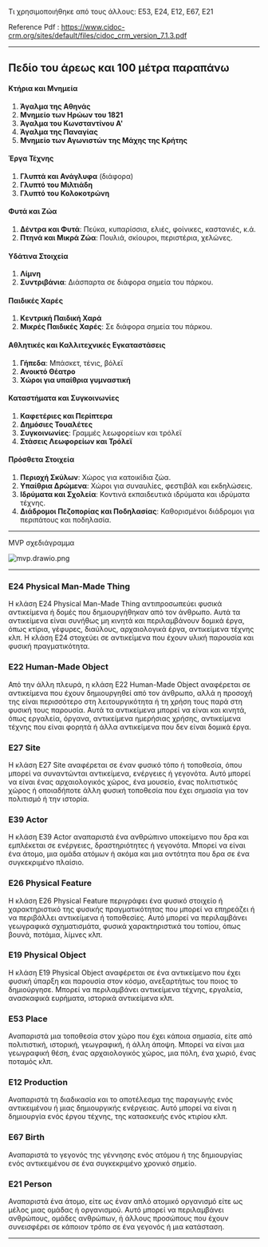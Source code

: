 Τι χρησιμοποιήθηκε από τους άλλους: E53, E24, E12, E67, E21

Reference Pdf : <https://www.cidoc-crm.org/sites/default/files/cidoc_crm_version_7.1.3.pdf>

---

## Πεδίο του άρεως και 100 μέτρα παραπάνω

#### Κτήρια και Μνημεία

1. **Άγαλμα της Αθηνάς**
2. **Μνημείο των Ηρώων του 1821**
3. **Άγαλμα του Κωνσταντίνου Α'**
4. **Άγαλμα της Παναγίας**
5. **Μνημείο των Αγωνιστών της Μάχης της Κρήτης**

#### Έργα Τέχνης

1. **Γλυπτά και Ανάγλυφα** (διάφορα)
2. **Γλυπτό του Μιλτιάδη**
3. **Γλυπτό του Κολοκοτρώνη**

#### Φυτά και Ζώα

1. **Δέντρα και Φυτά**: Πεύκα, κυπαρίσσια, ελιές, φοίνικες, καστανιές, κ.ά.
2. **Πτηνά και Μικρά Ζώα**: Πουλιά, σκίουροι, περιστέρια, χελώνες.

#### Υδάτινα Στοιχεία

1. **Λίμνη**
2. **Συντριβάνια**: Διάσπαρτα σε διάφορα σημεία του πάρκου.

#### Παιδικές Χαρές

1. **Κεντρική Παιδική Χαρά**
2. **Μικρές Παιδικές Χαρές**: Σε διάφορα σημεία του πάρκου.

#### Αθλητικές και Καλλιτεχνικές Εγκαταστάσεις

1. **Γήπεδα**: Μπάσκετ, τένις, βόλεϊ
2. **Ανοικτό Θέατρο**
3. **Χώροι για υπαίθρια γυμναστική**

#### Καταστήματα και Συγκοινωνίες

1. **Καφετέριες και Περίπτερα**
2. **Δημόσιες Τουαλέτες**
3. **Συγκοινωνίες**: Γραμμές λεωφορείων και τρόλεϊ
4. **Στάσεις Λεωφορείων και Τρόλεϊ**

#### Πρόσθετα Στοιχεία

1. **Περιοχή Σκύλων**: Χώρος για κατοικίδια ζώα.
2. **Υπαίθρια Δρώμενα**: Χώροι για συναυλίες, φεστιβάλ και εκδηλώσεις.
3. **Ιδρύματα και Σχολεία**: Κοντινά εκπαιδευτικά ιδρύματα και ιδρύματα τέχνης.
4. **Διάδρομοι Πεζοπορίας και Ποδηλασίας**: Καθορισμένοι διάδρομοι για περιπάτους και ποδηλασία.

---

MVP σχεδιάγραμμα

![mvp.drawio.png](.attachments.997015/mvp.drawio.png)

---

### E24 Physical Man-Made Thing

Η κλάση E24 Physical Man-Made Thing αντιπροσωπεύει φυσικά αντικείμενα ή δομές που δημιουργήθηκαν από τον άνθρωπο. Αυτά τα αντικείμενα είναι συνήθως μη κινητά και περιλαμβάνουν δομικά έργα, όπως κτίρια, γέφυρες, διαύλους, αρχαιολογικά έργα, αντικείμενα τέχνης κλπ. Η κλάση E24 στοχεύει σε αντικείμενα που έχουν υλική παρουσία και φυσική πραγματικότητα.

### E22 Human-Made Object

Από την άλλη πλευρά, η κλάση E22 Human-Made Object αναφέρεται σε αντικείμενα που έχουν δημιουργηθεί από τον άνθρωπο, αλλά η προσοχή της είναι περισσότερο στη λειτουργικότητα ή τη χρήση τους παρά στη φυσική τους παρουσία. Αυτά τα αντικείμενα μπορεί να είναι και κινητά, όπως εργαλεία, όργανα, αντικείμενα ημερήσιας χρήσης, αντικείμενα τέχνης που είναι φορητά ή άλλα αντικείμενα που δεν είναι δομικά έργα.

### E27 Site

Η κλάση E27 Site αναφέρεται σε έναν φυσικό τόπο ή τοποθεσία, όπου μπορεί να συναντώνται αντικείμενα, ενέργειες ή γεγονότα. Αυτό μπορεί να είναι ένας αρχαιολογικός χώρος, ένα μουσείο, ένας πολιτιστικός χώρος ή οποιαδήποτε άλλη φυσική τοποθεσία που έχει σημασία για τον πολιτισμό ή την ιστορία.

### E39 Actor

Η κλάση E39 Actor αναπαριστά ένα ανθρώπινο υποκείμενο που δρα και εμπλέκεται σε ενέργειες, δραστηριότητες ή γεγονότα. Μπορεί να είναι ένα άτομο, μια ομάδα ατόμων ή ακόμα και μια οντότητα που δρα σε ένα συγκεκριμένο πλαίσιο.

### E26 Physical Feature

Η κλάση E26 Physical Feature περιγράφει ένα φυσικό στοιχείο ή χαρακτηριστικό της φυσικής πραγματικότητας που μπορεί να επηρεάζει ή να περιβάλλει αντικείμενα ή τοποθεσίες. Αυτό μπορεί να περιλαμβάνει γεωγραφικά σχηματισμάτα, φυσικά χαρακτηριστικά του τοπίου, όπως βουνά, ποτάμια, λίμνες κλπ.

### E19 Physical Object

Η κλάση E19 Physical Object αναφέρεται σε ένα αντικείμενο που έχει φυσική ύπαρξη και παρουσία στον κόσμο, ανεξαρτήτως του ποιος το δημιούργησε. Μπορεί να περιλαμβάνει αντικείμενα τέχνης, εργαλεία, ανασκαφικά ευρήματα, ιστορικά αντικείμενα κλπ.

### **E53 Place**

Αναπαριστά μια τοποθεσία στον χώρο που έχει κάποια σημασία, είτε από πολιτιστική, ιστορική, γεωγραφική, ή άλλη άποψη. Μπορεί να είναι μια γεωγραφική θέση, ένας αρχαιολογικός χώρος, μια πόλη, ένα χωριό, ένας ποταμός κλπ.

### **E12 Production**

Αναπαριστά τη διαδικασία και το αποτέλεσμα της παραγωγής ενός αντικειμένου ή μιας δημιουργικής ενέργειας. Αυτό μπορεί να είναι η δημιουργία ενός έργου τέχνης, της κατασκευής ενός κτιρίου κλπ.

### **E67 Birth**

Αναπαριστά το γεγονός της γέννησης ενός ατόμου ή της δημιουργίας ενός αντικειμένου σε ένα συγκεκριμένο χρονικό σημείο.

### **E21 Person**

Αναπαριστά ένα άτομο, είτε ως έναν απλό ατομικό οργανισμό είτε ως μέλος μιας ομάδας ή οργανισμού. Αυτό μπορεί να περιλαμβάνει ανθρώπους, ομάδες ανθρώπων, ή άλλους προσώπους που έχουν συνεισφέρει σε κάποιον τρόπο σε ένα γεγονός ή μια κατάσταση.

---